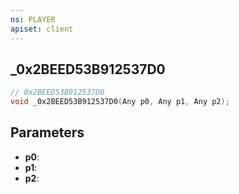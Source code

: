 ```yaml
---
ns: PLAYER
apiset: client
---
```

## _0x2BEED53B912537D0

```c
// 0x2BEED53B912537D0
void _0x2BEED53B912537D0(Any p0, Any p1, Any p2);
```


## Parameters
* **p0**:
* **p1**:
* **p2**: